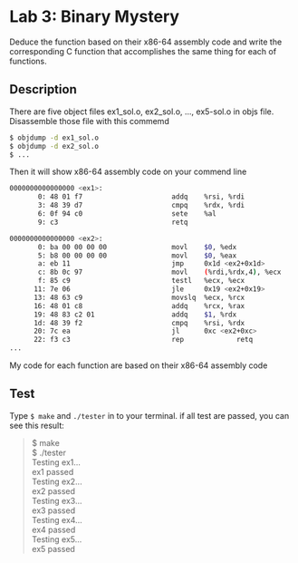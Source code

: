# Lab 3: Binary Mystery

Deduce the function based on their x86-64 assembly code and write the corresponding C function that accomplishes the same thing for each of functions.

## Description

There are five object files ex1_sol.o, ex2_sol.o, ..., ex5-sol.o in objs file.
Disassemble those file with this commemd

```sh
$ objdump -d ex1_sol.o
$ objdump -d ex2_sol.o
$ ...
```

Then it will show x86-64 assembly code on your commend line

```sh
0000000000000000 <ex1>:
       0: 48 01 f7                      addq    %rsi, %rdi
       3: 48 39 d7                      cmpq    %rdx, %rdi
       6: 0f 94 c0                      sete    %al
       9: c3                            retq

0000000000000000 <ex2>:
       0: ba 00 00 00 00                movl    $0, %edx
       5: b8 00 00 00 00                movl    $0, %eax
       a: eb 11                         jmp     0x1d <ex2+0x1d>
       c: 8b 0c 97                      movl    (%rdi,%rdx,4), %ecx
       f: 85 c9                         testl   %ecx, %ecx
      11: 7e 06                         jle     0x19 <ex2+0x19>
      13: 48 63 c9                      movslq  %ecx, %rcx
      16: 48 01 c8                      addq    %rcx, %rax
      19: 48 83 c2 01                   addq    $1, %rdx
      1d: 48 39 f2                      cmpq    %rsi, %rdx
      20: 7c ea                         jl      0xc <ex2+0xc>
      22: f3 c3                         rep             retq
...
```

My code for each function are based on their x86-64 assembly code

## Test

Type `$ make` and `./tester` in to your terminal.
if all test are passed, you can see this result:

> $ make <br/>
> $ ./tester <br/>
> Testing ex1... <br/>
> ex1 passed <br/>
> Testing ex2... <br/>
> ex2 passed <br/>
> Testing ex3... <br/>
> ex3 passed <br/>
> Testing ex4... <br/>
> ex4 passed <br/>
> Testing ex5... <br/>
> ex5 passed <br/>
